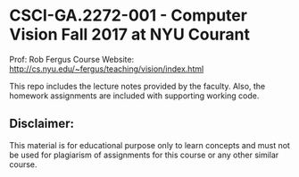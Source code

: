 # CSCI-GA.2272-001 - Computer Vision Fall 2017 at NYU Courant

Prof: Rob Fergus
Course Website: http://cs.nyu.edu/~fergus/teaching/vision/index.html

This repo includes the lecture notes provided by the faculty. 
Also, the homework assignments are included with supporting working code.


## Disclaimer:

This material is for educational purpose only to learn concepts and must not be used for plagiarism of assignments for this course or any other similar course.

